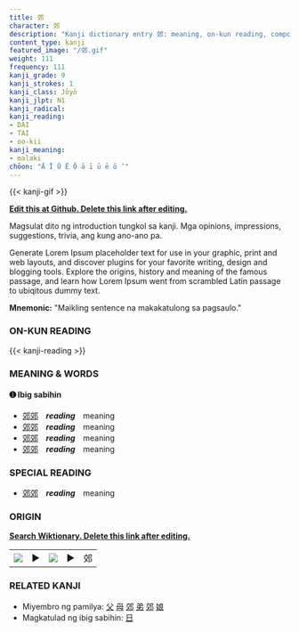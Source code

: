 ```yaml
---
title: 郊
character: 郊
description: "Kanji dictionary entry 郊: meaning, on-kun reading, compounds, origin, related kanji"
content_type: kanji
featured_image: "/郊.gif"
weight: 111
frequency: 111
kanji_grade: 9
kanji_strokes: 1
kanji_class: Jōyō
kanji_jlpt: N1
kanji_radical: 
kanji_reading: 
- DAI
- TAI
- oo-kii
kanji_meaning:
- malaki
chōon: "Ā Ī Ū Ē Ō ā ī ū ē ō ’"
---
```

[//]: # (Don't edit the line below. Kanji animated GIF code is automatically generated.)
{{< kanji-gif >}}

[//]: # (Edit below this line.)

**[Edit this at Github. Delete this link after editing.](https://github.com/tim0g/tim/tree/main/content/kanji/郊/index.md)**

Magsulat dito ng introduction tungkol sa kanji. Mga opinions, impressions, suggestions, trivia, ang kung ano-ano pa.

Generate Lorem Ipsum placeholder text for use in your graphic, print and web layouts, and discover plugins for your favorite writing, design and blogging tools. Explore the origins, history and meaning of the famous passage, and learn how Lorem Ipsum went from scrambled Latin passage to ubiqitous dummy text.
 
**Mnemonic:** "Maikling sentence na makakatulong sa pagsaulo."

### ON-KUN READING

[//]: # (Don't edit the line below. ON-KUN READING code is automatically generated.)
{{< kanji-reading >}}

### MEANING & WORDS

#### ➊ **Ibig sabihin**
  - [郊](../郊)[郊](../郊)　***reading***　meaning
  - [郊](../郊)[郊](../郊)　***reading***　meaning
  - [郊](../郊)[郊](../郊)　***reading***　meaning
  - [郊](../郊)[郊](../郊)　***reading***　meaning

### SPECIAL READING
  - [郊](../郊)[郊](../郊)　***reading***　meaning

### ORIGIN

**[Search Wiktionary. Delete this link after editing.](https://wiktionary.org/wiki/郊)**
<table class="kanji-table"><tr><td>
<img src="60px-郊-bronze.svg.png">
</td><td>▶</td><td>
<img src="60px-郊-oracle.svg.png">
</td><td>▶</td>
<td class="kanji-origin">郊</td>
</tr></table>

### RELATED KANJI
- Miyembro ng pamilya: [父](../父) [母](../母) [郊](../郊) [弟](../弟) [郊](../郊) [娘](../娘)
- Magkatulad ng ibig sabihin: [日](../日)
